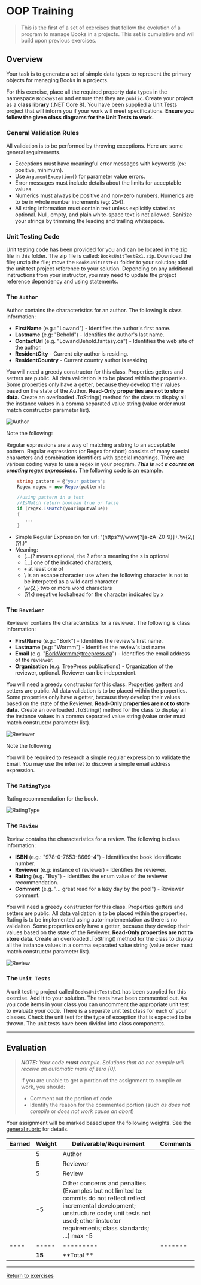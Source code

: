 # OOP Training

> This is the first of a set of exercises that follow the evolution of a program to manage Books in a projects. This set is cumulative and will build upon previous exercises.

## Overview

Your task is to generate a set of simple data types to represent the primary objects for managing Books in a projects.

For this exercise, place all the required property data types in the namespace `BookSystem` and ensure that they are `public`. Create your project as a **class library** (.NET Core 8). You have been supplied a Unit Tests project that will inform you if your work will meet specifications. **Ensure you follow the given class diagrams for the Unit Tests to work.**

### General Validation Rules

All validation is to be performed by throwing exceptions. Here are some general requirements.

- Exceptions must have meaningful error messages with keywords (ex: positive, minimum).
- Use `ArgumentException()` for parameter value errors.
- Error messages must include details about the limits for acceptable values.
- Numerics must always be positive and non-zero numbers. Numerics are to be in whole number increments (eg: 254).
- All string information must contain text unless explicitly stated as optional. Null, empty, and plain white-space text is not allowed. Sanitize your strings by trimming the leading and trailing whitespace.


### Unit Testing Code 

Unit testing code has been provided for you and can be located in the zip file in this folder. The zip file is called: `BooksUnitTestEx1.zip`. Download the file; unzip the file; move the `BooksUnitTestEx1` folder to your solution; add the unit test project reference to your solution. Depending on any additional instructions from your instructor, you may need to update the project reference dependency and using statements.

### The `Author`

Author contains the characteristics for an author. The following is class information:

- **FirstName** (e.g.: "Lowand") - Identifies the author's first name.
- **Lastname** (e.g: "Behold") - Identifies the author's last name.
- **ContactUrl** (e.g. "LowandBehold.fantasy.ca") - Identifies the web site of the author.
- **ResidentCity** - Current city author is residing.
- **ResidentCountry** - Current country author is residing


 You will need a greedy constructor for this class. Properties getters and setters are public. All data validation is to be placed within the properties. Some properties only have a getter, because they develop their values based on the state of the Author. **Read-Only properties are not to store data.** Create an overloaded .ToString() method for the class to display all the instance values in a comma separated value string (value order must match constructor parameter list).

![Author](./Author-ClassDiagram.png)

Note the following:

Regular expressions are a way of matching a string to an acceptable pattern. Regular expressions (or Regex for short) consists of many special
characters and combination identifiers with special meanings.  There are various coding ways to use a regex in your program. ***This is `not` a course on creating regex expressions.*** The following code is an example.

```csharp
    string pattern = @"your pattern";
    Regex regex = new Regex(pattern);

    //using pattern in a test
    //IsMatch return boolean true or false
    if (regex.IsMatch(yourinputvalue))
    {
       ...
    }
```
- Simple Regular Expression for url: "(https?://www)?[a-zA-Z0-9}]+\.\w{2,}(?!\.)"
- Meaning:
  - (...)? means optional, the ? after s meaning the s is optional
  - [...] one of the indicated characters,  
  - `+` at least one of
  - \ is an escape character use when the following character is not to be interpeted as a wild card character
  - \w{2,} two or more word characters
  - (?!x) negative lookahead for the character indicated by x

### The `Reveiwer`

Reviewer contains the characteristics for a reviewer. The following is class information:

- **FirstName** (e.g.: "Bork") - Identifies the review's first name.
- **Lastname** (e.g: "Wormm") - Identifies the review's last name.
- **Email** (e.g. "BorkWormm@treepress.ca") - Identifies the email address of the reviewer.
- **Organization** (e.g. TreePress publications) - Organization of the reviewer, optional. Reviewer can be independent.

 You will need a greedy constructor for this class. Properties getters and setters are public. All data validation is to be placed within the properties. Some properties only have a getter, because they develop their values based on the state of the Reviewer. **Read-Only properties are not to store data.** Create an overloaded .ToString() method for the class to display all the instance values in a comma separated value string (value order must match constructor parameter list).

![Reviewer](./Reviewer-ClassDiagram.png)

Note the following

You will be required to research a simple regular expression to validate the Email. You may use the internet to discover a simple email address expression.

### The `RatingType`

Rating recommendation for the book. 

![RatingType](./RatingType.png)

### The `Review`

Review contains the characteristics for a review. The following is class information:

- **ISBN** (e.g.: "978-0-7653-8669-4") - Identifies the book identificate number.
- **Reviewer** (e.g: instance of reviewer) - Identifies the reviewer.
- **Rating** (e.g. "Buy") - Identifies the enum value of the reviewer recommendation.
- **Comment** (e.g. "... great read for a lazy day by the pool") - Reviewer comment.

 You will need a greedy constructor for this class. Properties getters and setters are public. All data validation is to be placed within the properties. Rating is to be implemented using auto-implementation as there is no validaiton. Some properties only have a getter, because they develop their values based on the state of the Reviewer. **Read-Only properties are not to store data.** Create an overloaded .ToString() method for the class to display all the instance values in a comma separated value string (value order must match constructor parameter list).

![Review](./Review-ClassDiagram.png)


### The `Unit Tests`

A unit testing project called `BooksUnitTestsEx1` has been supplied for this exercise. Add it to your solution. The tests have been commented out. As you code items in your class you can uncomment the appropriate unit test to evaluate your code. There is a separate unit test class for each of your classes. Check the unit test for the type of exception that is expected to be thrown. The unit tests have been divided into class components.

----

## Evaluation

> ***NOTE:** Your code **must** compile. Solutions that do not compile will receive an automatic mark of zero (0).*
> 
> If you are unable to get a portion of the assignment to compile or work, you should:
> - Comment out the  portion of code
> - Identify the reason for the commented portion (such *as does not compile* or *does not work cause an abort*)

Your assignment will be marked based upon the following weights. See the [general rubric](../../README.md#generalized-marking-rubric) for details.

| Earned | Weight | Deliverable/Requirement | Comments |
| ---- | ----- | --------- | ------- |
|  | 5 | Author |   |
|  | 5 | Reviewer |   |
|  | 5 | Review |   |
|  | -5 | Other concerns and penalties (Examples but not limited to: commits do not reflect reflect incremental development; unstructure code; unit tests not used; other instuctor requirements; class standards; ...) max -5 |   |
| ---- | ----- | --------- | ------- |
|  | **15** | **Total ** |    |

----
[Return to exercises](../README.md)
